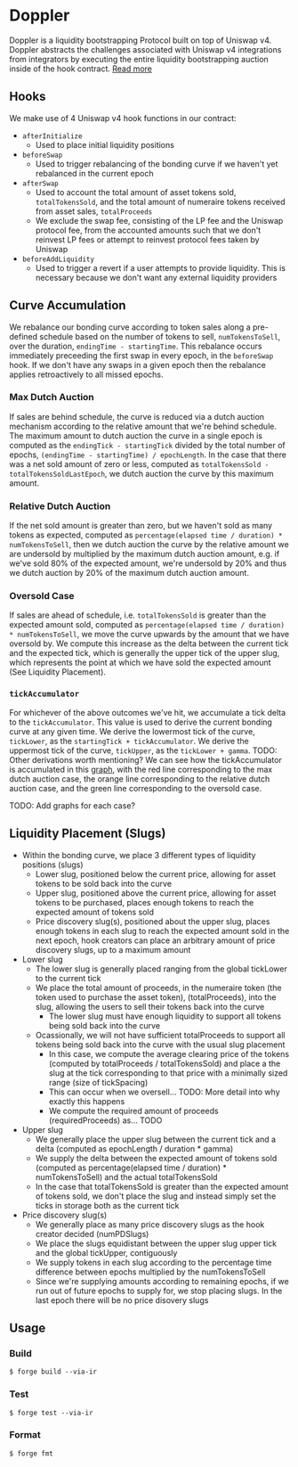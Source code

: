 # Doppler

Doppler is a liquidity bootstrapping Protocol built on top of Uniswap v4. Doppler abstracts the challenges associated with Uniswap v4 integrations from integrators by executing the entire liquidity bootstrapping auction inside of the hook contract. [Read more](https://whetstone.cc/doppler)

## Hooks

We make use of 4 Uniswap v4 hook functions in our contract:

- `afterInitialize`
    - Used to place initial liquidity positions
- `beforeSwap`
    - Used to trigger rebalancing of the bonding curve if we haven't yet rebalanced in the current epoch
- `afterSwap`
    - Used to account the total amount of asset tokens sold, `totalTokensSold`, and the total amount of numeraire tokens received from asset sales, `totalProceeds`
    - We exclude the swap fee, consisting of the LP fee and the Uniswap protocol fee, from the accounted amounts such that we don't reinvest LP fees or attempt to reinvest protocol fees taken by Uniswap
- `beforeAddLiquidity`
    - Used to trigger a revert if a user attempts to provide liquidity. This is necessary because we don't want any external liquidity providers

## Curve Accumulation

We rebalance our bonding curve according to token sales along a pre-defined schedule based on the number of tokens to sell, `numTokensToSell`, over the duration, `endingTime - startingTime`. This rebalance occurs immediately preceeding the first swap in every epoch, in the `beforeSwap` hook. If we don't have any swaps in a given epoch then the rebalance applies retroactively to all missed epochs.

### Max Dutch Auction

If sales are behind schedule, the curve is reduced via a dutch auction mechanism according to the relative amount that we're behind schedule. The maximum amount to dutch auction the curve in a single epoch is computed as the `endingTick - startingTick` divided by the total number of epochs, `(endingTime - startingTime) / epochLength`. In the case that there was a net sold amount of zero or less, computed as `totalTokensSold - totalTokensSoldLastEpoch`, we dutch auction the curve by this maximum amount.

### Relative Dutch Auction

If the net sold amount is greater than zero, but we haven't sold as many tokens as expected, computed as `percentage(elapsed time / duration) * numTokensToSell`, then we dutch auction the curve by the relative amount we are undersold by multiplied by the maximum dutch auction amount, e.g. if we've sold 80% of the expected amount, we're undersold by 20% and thus we dutch auction by 20% of the maximum dutch auction amount.

### Oversold Case

If sales are ahead of schedule, i.e. `totalTokensSold` is greater than the expected amount sold, computed as `percentage(elapsed time / duration) * numTokensToSell`, we move the curve upwards by the amount that we have oversold by. We compute this increase as the delta between the current tick and the expected tick, which is generally the upper tick of the upper slug, which represents the point at which we have sold the expected amount (See Liquidity Placement).

### `tickAccumulator`

For whichever of the above outcomes we've hit, we accumulate a tick delta to the `tickAccumulator`. This value is used to derive the current bonding curve at any given time. We derive the lowermost tick of the curve, `tickLower`, as the `startingTick + tickAccumulator`. We derive the uppermost tick of the curve, `tickUpper`, as the `tickLower + gamma`. TODO: Other derivations worth mentioning? We can see how the tickAccumulator is accumulated in this [graph](https://www.desmos.com/calculator/fjnd0mcpst), with the red line corresponding to the max dutch auction case, the orange line corresponding to the relative dutch auction case, and the green line corresponding to the oversold case.

TODO: Add graphs for each case?

## Liquidity Placement (Slugs)

- Within the bonding curve, we place 3 different types of liquidity positions (slugs)
    - Lower slug, positioned below the current price, allowing for asset tokens to be sold back into the curve
    - Upper slug, positioned above the current price, allowing for asset tokens to be purchased, places enough tokens to reach the expected amount of tokens sold
    - Price discovery slug(s), positioned about the upper slug, places enough tokens in each slug to reach the expected amount sold in the next epoch, hook creators can place an arbitrary amount of price discovery slugs, up to a maximum amount
- Lower slug
    - The lower slug is generally placed ranging from the global tickLower to the current tick
    - We place the total amount of proceeds, in the numeraire token (the token used to purchase the asset token), (totalProceeds), into the slug, allowing the users to sell their tokens back into the curve
        - The lower slug must have enough liquidity to support all tokens being sold back into the curve
    - Ocassionally, we will not have sufficient totalProceeds to support all tokens being sold back into the curve with the usual slug placement
        - In this case, we compute the average clearing price of the tokens (computed by totalProceeds / totalTokensSold) and place a the slug at the tick corresponding to that price with a minimally sized range (size of tickSpacing)
        - This can occur when we oversell... TODO: More detail into why exactly this happens
        - We compute the required amount of proceeds (requiredProceeds) as... TODO
- Upper slug
    - We generally place the upper slug between the current tick and a delta (computed as epochLength / duration * gamma)
    - We supply the delta between the expected amount of tokens sold (computed as percentage(elapsed time / duration) * numTokensToSell) and the actual totalTokensSold
    - In the case that totalTokensSold is greater than the expected amount of tokens sold, we don't place the slug and instead simply set the ticks in storage both as the current tick
- Price discovery slug(s)
    - We generally place as many price discovery slugs as the hook creator decided (numPDSlugs)
    - We place the slugs equidistant between the upper slug upper tick and the global tickUpper, contiguously
    - We supply tokens in each slug according to the percentage time difference between epochs multiplied by the numTokensToSell
    - Since we're supplying amounts according to remaining epochs, if we run out of future epochs to supply for, we stop placing slugs. In the last epoch there will be no price disovery slugs

## Usage

### Build

```shell
$ forge build --via-ir
```

### Test

```shell
$ forge test --via-ir
```

### Format

```shell
$ forge fmt
```
